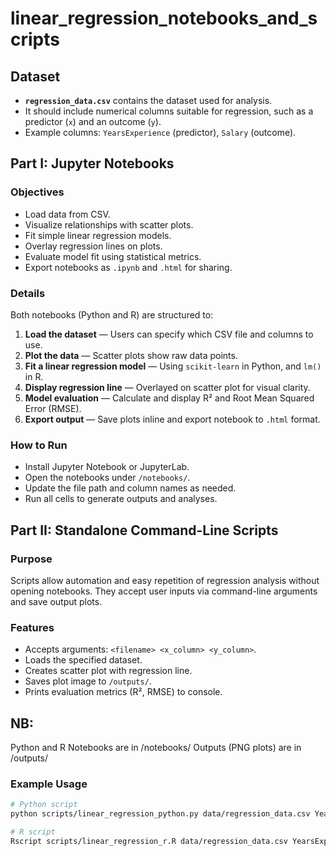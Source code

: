 # linear_regression_notebooks_and_scripts

## Dataset

- **`regression_data.csv`** contains the dataset used for analysis.  
- It should include numerical columns suitable for regression, such as a predictor (`x`) and an outcome (`y`).  
- Example columns: `YearsExperience` (predictor), `Salary` (outcome).

## Part I: Jupyter Notebooks

### Objectives

- Load data from CSV.
- Visualize relationships with scatter plots.
- Fit simple linear regression models.
- Overlay regression lines on plots.
- Evaluate model fit using statistical metrics.
- Export notebooks as `.ipynb` and `.html` for sharing.

### Details

Both notebooks (Python and R) are structured to:

1. **Load the dataset** — Users can specify which CSV file and columns to use.
2. **Plot the data** — Scatter plots show raw data points.
3. **Fit a linear regression model** — Using `scikit-learn` in Python, and `lm()` in R.
4. **Display regression line** — Overlayed on scatter plot for visual clarity.
5. **Model evaluation** — Calculate and display R² and Root Mean Squared Error (RMSE).
6. **Export output** — Save plots inline and export notebook to `.html` format.

### How to Run

- Install Jupyter Notebook or JupyterLab.
- Open the notebooks under `/notebooks/`.
- Update the file path and column names as needed.
- Run all cells to generate outputs and analyses.

## Part II: Standalone Command-Line Scripts

### Purpose

Scripts allow automation and easy repetition of regression analysis without opening notebooks. They accept user inputs via command-line arguments and save output plots.

### Features

- Accepts arguments: `<filename> <x_column> <y_column>`.
- Loads the specified dataset.
- Creates scatter plot with regression line.
- Saves plot image to `/outputs/`.
- Prints evaluation metrics (R², RMSE) to console.

## NB:
Python and R Notebooks are in /notebooks/
Outputs (PNG plots) are in /outputs/

### Example Usage

```bash
# Python script
python scripts/linear_regression_python.py data/regression_data.csv YearsExperience Salary

# R script
Rscript scripts/linear_regression_r.R data/regression_data.csv YearsExperience Salary
